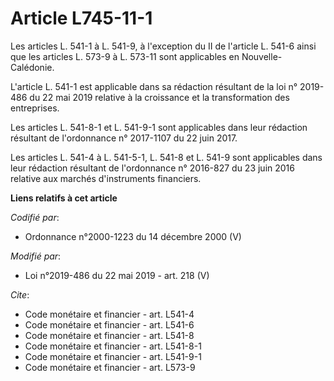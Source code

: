 # Article L745-11-1

Les articles L. 541-1 à L. 541-9, à l'exception du II de l'article L. 541-6 ainsi que les articles L. 573-9 à L. 573-11 sont
applicables en Nouvelle-Calédonie.

L'article L. 541-1 est applicable dans sa rédaction résultant de la loi n° 2019-486 du 22 mai 2019 relative à la croissance
et la transformation des entreprises.

Les articles L. 541-8-1 et L. 541-9-1 sont applicables dans leur rédaction résultant de l'ordonnance n° 2017-1107 du 22 juin
2017.

Les articles L. 541-4 à L. 541-5-1, L. 541-8 et L. 541-9 sont applicables dans leur rédaction résultant de l'ordonnance n°
2016-827 du 23 juin 2016 relative aux marchés d'instruments financiers.

**Liens relatifs à cet article**

_Codifié par_:

  - Ordonnance n°2000-1223 du 14 décembre 2000 (V)

_Modifié par_:

  - Loi n°2019-486 du 22 mai 2019 - art. 218 (V)

_Cite_:

  - Code monétaire et financier - art. L541-4
  - Code monétaire et financier - art. L541-6
  - Code monétaire et financier - art. L541-8
  - Code monétaire et financier - art. L541-8-1
  - Code monétaire et financier - art. L541-9-1
  - Code monétaire et financier - art. L573-9
